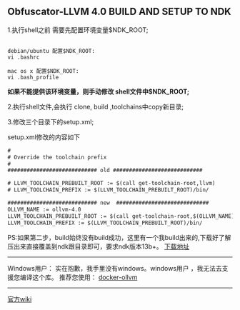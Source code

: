 ## Obfuscator-LLVM 4.0 BUILD AND SETUP TO NDK 

1.执行shell之前 需要先配置环境变量$NDK_ROOT;

``` shell

debian/ubuntu 配置$NDK_ROOT:  
vi .bashrc

mac os x 配置$NDK_ROOT:
vi .bash_profile

```


**如果不能提供该环境变量，则手动修改 shell文件中$NDK_ROOT;**


2.执行shell文件,会执行 clone, build ,toolchains中copy新目录;

3.修改三个目录下的setup.xml;
 
setup.xml修改的内容如下

``` xml
#
# Override the toolchain prefix
#
############################ old ############################

# LLVM_TOOLCHAIN_PREBUILT_ROOT := $(call get-toolchain-root,llvm)
# LLVM_TOOLCHAIN_PREFIX := $(LLVM_TOOLCHAIN_PREBUILT_ROOT)/bin/

############################ new  #############################
OLLVM_NAME := ollvm-4.0
LLVM_TOOLCHAIN_PREBUILT_ROOT := $(call get-toolchain-root,$(OLLVM_NAME))
LLVM_TOOLCHAIN_PREFIX := $(LLVM_TOOLCHAIN_PREBUILT_ROOT)/bin/
```


PS:如果第二步，build始终没有build成功，这里有一个我build出来的,下载好了解压出来直接覆盖到ndk跟目录即可，要求ndk版本13b+。
[下载地址](https://www.dropbox.com/s/rvqrrb9g8a1y8jt/Obfuscator-LLVM4.0_NDK.7z?dl=0)



-------------

Windows用户：
实在抱歉，我手里没有windows。windows用户 ，我无法去支援您编译这个库。
推荐您使用： [docker-ollvm](https://github.com/nickdiego/docker-ollvm)

-----
[官方wiki](https://github.com/obfuscator-llvm/obfuscator/wiki/Installation#how-to-use-it)
